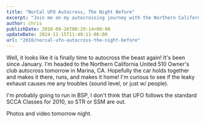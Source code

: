 ```yaml
---
title: "NorCal UFO Autocross, The Night Before"
excerpt: "Join me on my autocrossing journey with the Northern California United 510 Owner's club in Marina, CA. Get insights into the challenges and thrills of autocross, from vehicle maintenance to race regulations. Tune in for photos and videos!"
author: chris
publishDate: 2010-09-26T00:29:14+00:00
updateDate: 2024-11-15T11:49:11-06:00
url: "2010/norcal-ufo-autocross-the-night-before"
---
```


Well, it looks like it is finally time to autocross the beast again! It's been since January. I'm headed to the Northern California United 510 Owner's club autocross tomorrow in Marina, CA. Hopefully the car holds together and makes it there, runs, and makes it home! I'm curious to see if the leaky exhaust causes me any troubles (sound level, or just w/ people).

I'm probably going to run in BSP, I don't think that UFO follows the standard SCCA Classes for 2010, so STR or SSM are out.

Photos and video tomorrow night.

